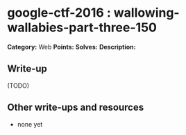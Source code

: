 # google-ctf-2016 : wallowing-wallabies-part-three-150

**Category:** Web
**Points:** 
**Solves:** 
**Description:**



## Write-up

(TODO)

## Other write-ups and resources

* none yet

